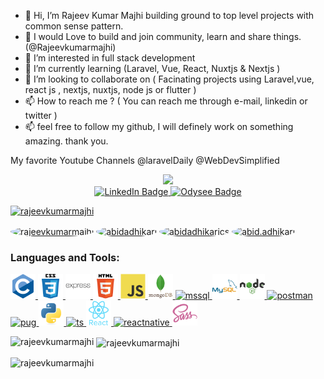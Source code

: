- 👋 Hi, I’m Rajeev Kumar Majhi building ground to top level projects with common sense pattern. 
- 👋 I would Love to build and join community, learn and share things. (@Rajeevkumarmajhi)
- 👀 I’m interested in full stack development
- 🌱 I’m currently learning (Laravel, Vue, React, Nuxtjs & Nextjs )
- 💞️ I’m looking to collaborate on ( Facinating projects using Laravel,vue, react js , nextjs, nuxtjs, node js or flutter )
- 📫 How to reach me ? ( You can reach me through e-mail, linkedin or twitter )
- 📫 feel free to follow my github, I will definely work on something amazing. thank you.

My favorite Youtube Channels
@laravelDaily
@WebDevSimplified

<div id="header" align="center">
  <img src="https://media.giphy.com/media/rEtMLy9hzmHt59scLl/giphy.gif" width="100"/>
  
  <div id="badges">
    <a href="https://www.linkedin.com/in/rajeevkumarmajhi">
      <img src="https://img.shields.io/badge/LinkedIn-blue?style=for-the-badge&logo=linkedin&logoColor=white" alt="LinkedIn Badge"/>
    </a>
    <a href="https://odysee.com/rajeevkumarmajhi">
      <img src="https://i.ibb.co/J3d7JtT/Odysee-logo.png?style=for-the-badge&logo=odysee&logoColor=white" alt="Odysee Badge" border="0" />
    </a>
  </div>

</div>



<!---
Rajeevkumarmajhi/Rajeevkumarmajhi is a ✨ special ✨ repository because its `README.md` (this file) appears on your GitHub profile.
You can click the Preview link to take a look at your changes.
--->

<p align="left"> <a href="https://github.com/ryo-ma/github-profile-trophy"><img src="https://github-profile-trophy.vercel.app/?username=rajeevkumarmajhi" alt="rajeevkumarmajhi" /></a> </p>

<p align="left">
<a href="https://twitter.com/amazingrajeev" target="blank"><img align="center" src="https://raw.githubusercontent.com/rahuldkjain/github-profile-readme-generator/master/src/images/icons/Social/twitter.svg" alt="rajeevkumarmajhi" height="30" width="30" style="border-radius:50%" /></a>
<a href="https://www.linkedin.com/in/rajeevkumarmajhi/" target="blank"><img align="center" src="https://raw.githubusercontent.com/rahuldkjain/github-profile-readme-generator/master/src/images/icons/Social/linked-in-alt.svg" alt="abidadhikari" height="30" width="30" style="border-radius:50%" /></a>
<a href="https://fb.com/rajeevkumarmajhi" target="blank"><img align="center" src="https://raw.githubusercontent.com/rahuldkjain/github-profile-readme-generator/master/src/images/icons/Social/facebook.svg" alt="abidadhikarics" height="30" width="30" style="border-radius:50%" /></a>
<a href="https://instagram.com/rajeevkumarmajhi" target="blank"><img align="center" src="https://raw.githubusercontent.com/rahuldkjain/github-profile-readme-generator/master/src/images/icons/Social/instagram.svg" alt="abid.adhikari" height="30" width="30" style="border-radius:50%" /></a>
</p>

<h3 align="left">Languages and Tools:</h3>
<p align="left"> <a href="https://www.cprogramming.com/" target="_blank" rel="noreferrer"> <img src="https://raw.githubusercontent.com/devicons/devicon/master/icons/c/c-original.svg" alt="c" width="40" height="40"/> </a> <a href="https://www.w3schools.com/css/" target="_blank" rel="noreferrer"> <img src="https://raw.githubusercontent.com/devicons/devicon/master/icons/css3/css3-original-wordmark.svg" alt="css3" width="40" height="40"/> </a> <a href="https://expressjs.com" target="_blank" rel="noreferrer"> <img src="https://raw.githubusercontent.com/devicons/devicon/master/icons/express/express-original-wordmark.svg" alt="express" width="40" height="40"/> </a> <a href="https://www.w3.org/html/" target="_blank" rel="noreferrer"> <img src="https://raw.githubusercontent.com/devicons/devicon/master/icons/html5/html5-original-wordmark.svg" alt="html5" width="40" height="40"/> </a>  <a href="https://developer.mozilla.org/en-US/docs/Web/JavaScript" target="_blank" rel="noreferrer"> <img src="https://raw.githubusercontent.com/devicons/devicon/master/icons/javascript/javascript-original.svg" alt="javascript" width="40" height="40"/> </a> <a href="https://www.mongodb.com/" target="_blank" rel="noreferrer"> <img src="https://raw.githubusercontent.com/devicons/devicon/master/icons/mongodb/mongodb-original-wordmark.svg" alt="mongodb" width="40" height="40"/> </a> <a href="https://www.microsoft.com/en-us/sql-server" target="_blank" rel="noreferrer"> <img src="https://www.svgrepo.com/show/303229/microsoft-sql-server-logo.svg" alt="mssql" width="40" height="40"/> </a> <a href="https://www.mysql.com/" target="_blank" rel="noreferrer"> <img src="https://raw.githubusercontent.com/devicons/devicon/master/icons/mysql/mysql-original-wordmark.svg" alt="mysql" width="40" height="40"/> </a> <a href="https://nodejs.org" target="_blank" rel="noreferrer"> <img src="https://raw.githubusercontent.com/devicons/devicon/master/icons/nodejs/nodejs-original-wordmark.svg" alt="nodejs" width="40" height="40"/> <a href="https://postman.com" target="_blank" rel="noreferrer"> <img src="https://www.vectorlogo.zone/logos/getpostman/getpostman-icon.svg" alt="postman" width="40" height="40"/> </a> <a href="https://pugjs.org" target="_blank" rel="noreferrer"> <img src="https://cdn.worldvectorlogo.com/logos/pug.svg" alt="pug" width="40" height="40"/> </a> <a href="https://www.python.org" target="_blank" rel="noreferrer"> <img src="https://raw.githubusercontent.com/devicons/devicon/master/icons/python/python-original.svg" alt="python" width="40" height="40"/> </a><a href="https://www.tensorflow.org/" target="_blank" rel="noreferrer"> <img src="https://www.gstatic.com/devrel-devsite/prod/ve6ddf5bcead12ab16e41f3889a7fb0a07adddfafd7d99eb46840573a68200f4e/tensorflow/images/lockup.svg" alt="ts" width="40" height="40"/> </a> <a href="https://reactjs.org/" target="_blank" rel="noreferrer"> <img src="https://raw.githubusercontent.com/devicons/devicon/master/icons/react/react-original-wordmark.svg" alt="react" width="40" height="40"/> </a> <a href="https://reactnative.dev/" target="_blank" rel="noreferrer"> <img src="https://reactnative.dev/img/header_logo.svg" alt="reactnative" width="40" height="40"/> </a> <a href="https://sass-lang.com" target="_blank" rel="noreferrer"> <img src="https://raw.githubusercontent.com/devicons/devicon/master/icons/sass/sass-original.svg" alt="sass" width="40" height="40"/> </a> </p>

<p><img align="left" src="https://github-readme-stats.vercel.app/api/top-langs?username=rajeevkumarmajhi&show_icons=true&locale=en&layout=compact" alt="rajeevkumarmajhi" /></p>
<p>&nbsp;<img align="center" src="https://github-readme-stats.vercel.app/api?username=rajeevkumarmajhi&show_icons=true&locale=en" alt="rajeevkumarmajhi" /></p>

<p><img align="center" src="https://github-readme-streak-stats.herokuapp.com/?user=rajeevkumarmajhi&" alt="rajeevkumarmajhi" /></p>

